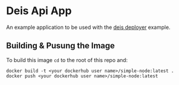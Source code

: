 # Deis Api App

An example application to be used with the [deis deployer](https://github.com/sedouard/deis-deployer) example.

## Building & Pusung the Image

To build this image `cd` to the root of this repo and:

```
docker build -t <your dockerhub user name>/simple-node:latest .
docker push <your dockerhub user name>/simple-node:latest
```
